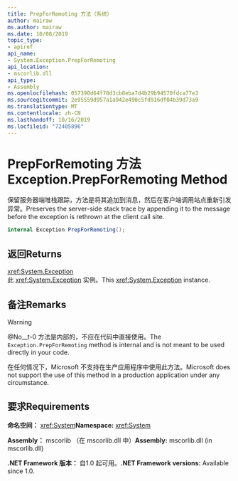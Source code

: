 ```yaml
---
title: PrepForRemoting 方法（系统）
author: mairaw
ms.author: mairaw
ms.date: 10/08/2019
topic_type:
- apiref
api_name:
- System.Exception.PrepForRemoting
api_location:
- mscorlib.dll
api_type:
- Assembly
ms.openlocfilehash: 057390d64f70d3cb8eba7d4b29b94570fdca77e3
ms.sourcegitcommit: 2e95559d957a1a942e490c5fd916df04b39d73a9
ms.translationtype: MT
ms.contentlocale: zh-CN
ms.lasthandoff: 10/16/2019
ms.locfileid: "72405896"
---
```

# <a name="exceptionprepforremoting-method"></a><span data-ttu-id="3415b-102">PrepForRemoting 方法</span><span class="sxs-lookup"><span data-stu-id="3415b-102">Exception.PrepForRemoting Method</span></span>

<span data-ttu-id="3415b-103">保留服务器端堆栈跟踪，方法是将其追加到消息，然后在客户端调用站点重新引发异常。</span><span class="sxs-lookup"><span data-stu-id="3415b-103">Preserves the server-side stack trace by appending it to the message before the exception is rethrown at the client call site.</span></span>

```csharp
internal Exception PrepForRemoting();
```

## <a name="returns"></a><span data-ttu-id="3415b-104">返回</span><span class="sxs-lookup"><span data-stu-id="3415b-104">Returns</span></span>

<xref:System.Exception>  
<span data-ttu-id="3415b-105">此 <xref:System.Exception> 实例。</span><span class="sxs-lookup"><span data-stu-id="3415b-105">This <xref:System.Exception> instance.</span></span>

## <a name="remarks"></a><span data-ttu-id="3415b-106">备注</span><span class="sxs-lookup"><span data-stu-id="3415b-106">Remarks</span></span>

> [!WARNING]
> <span data-ttu-id="3415b-107">@No__t-0 方法是内部的，不应在代码中直接使用。</span><span class="sxs-lookup"><span data-stu-id="3415b-107">The `Exception.PrepForRemoting` method is internal and is not meant to be used directly in your code.</span></span>
>
> <span data-ttu-id="3415b-108">在任何情况下，Microsoft 不支持在生产应用程序中使用此方法。</span><span class="sxs-lookup"><span data-stu-id="3415b-108">Microsoft does not support the use of this method in a production application under any circumstance.</span></span>

## <a name="requirements"></a><span data-ttu-id="3415b-109">要求</span><span class="sxs-lookup"><span data-stu-id="3415b-109">Requirements</span></span>

<span data-ttu-id="3415b-110">**命名空间：** <xref:System></span><span class="sxs-lookup"><span data-stu-id="3415b-110">**Namespace:** <xref:System></span></span>

<span data-ttu-id="3415b-111">**Assembly：** mscorlib （在 mscorlib.dll 中）</span><span class="sxs-lookup"><span data-stu-id="3415b-111">**Assembly:** mscorlib.dll (in mscorlib.dll)</span></span>

<span data-ttu-id="3415b-112">**.NET Framework 版本：** 自1.0 起可用。</span><span class="sxs-lookup"><span data-stu-id="3415b-112">**.NET Framework versions:** Available since 1.0.</span></span>
